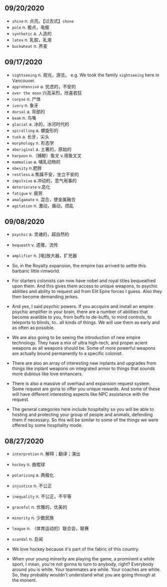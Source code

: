 ## 09/20/2020
- `shine`  n. 点亮。【过去式】`shone`
- `pole` n. 极点，电极
- `synthetic` a. 人造的
- `latex` n. 乳胶，乳液
- `buckwheat` n. 荞麦

## 09/17/2020
- `sightseeing`  n. 观光，游览。 e.g. We took the family `sightseeing` here in Vancouver.
- `apprehensive` a. 忧虑的，不安的
- `over the moon` 兴高采烈，欣喜若狂
- `corpse` n. 尸体
- `ivory` n. 象牙
- `dorsal` a. 背部的 
- `beak` n. 鸟嘴
- `glacial` a. 冰的，冰河时代的
- `spiralling` a. 螺旋形的
- `tusk` a. 长牙，尖头
- `morphology` n. 形态学
- `aboriginal` a. 土著的，原始的
- `harpoon` n.（捕鲸）鱼叉 v.用鱼叉叉
- `mammalian` a. 哺乳动物的
- `obesity` n.肥胖
- `restless` a.焦躁不安，坐立不安的
- `impulsive` a.冲动的，意气用事的
- `deteriorate` v.恶化
- `fatigue` v. 疲劳
- `amalgamate` v. 混合，使金属融合
- `agitation` n. 激动，煽动，烦乱

## 09/08/2020
- `psychic`  a. 灵魂的，超自然的
- `bequeath` v. 遗赠，流传
- `amplifier` n. [电]放大器，扩充器

- So, in the Royalty expansion, the empire has arrived to settle this barbaric little rimworld. 
- For starters colonists can now have nobel and royal titles bequeathed upon them. And this gives them access to unique weapons, to psychic abilities and ability to request aid from Elit Epire forces I guess. Also they then become demanding jerkes. 
- And yes, I said psychic powers. If you accquire and install an empire psychic amplifier in your brain, there are a number of abilities that become availible to you, from buffs to de-buffs, to mind controls, to teleports to blinds, to.. all kinds of things. We will use them as early and as often as possible.
- We are also going to be seeing the introduction of new empire technology. They have a mix of ultra high-tech, and proper acient weapons as all weapons should be. Some of more powerful weapons are actually bound permanently to a specific colonist.
- There are also an array of interesting new inplants and upgrades from things like inplant weapons on integrated armor to things that sounds more dubious like love enhancers.
- There is also a massive of overhaul and expansion request system. Some request are gona to offer you unique rewards. And some of these will have different interesting aspects like NPC assistance with the request.
- The general categories here include hospitality so you will be able to hosting and protecting your group of people and animals, defending them if necessary. So this will be similar to some of the things we were offered by some hospitality mode.

## 08/27/2020
- `interpretion`  n. 解释；翻译；演出
- `hockey` n. 曲棍球
- `polarizing` a. 两极化
- `injustice` n. 不公正
- `inequality` n. 不公正，不平等
- `graceful` n. 优雅的，优美的
- `minority` n. 少数民族
- `league` n. （体育运动的）联合会，联赛
- `scandal` n. 丑闻

- We love hockey because it's part of the fabric of this country.
- When your young minority are playing the game, a prominent a white sport, I mean, you're not gonna to turn to anybody, right? Everybody around you is white. Your teammates are while. Your coaches are white. So, they probably wouldn't understand what you are going through at the monent.